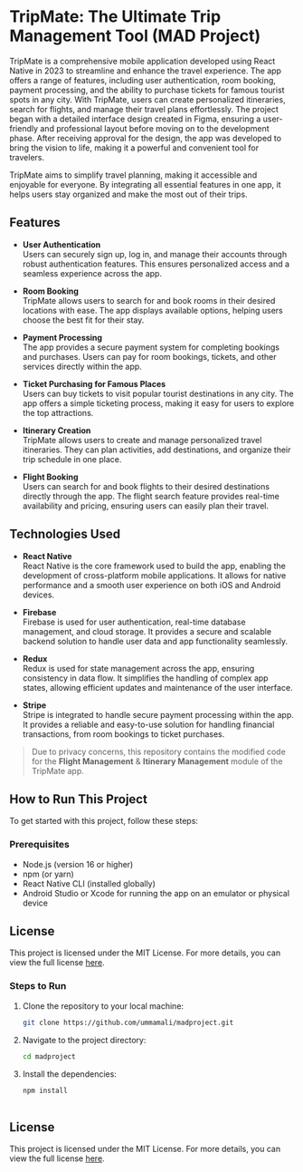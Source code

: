 # TripMate: The Ultimate Trip Management Tool (MAD Project)

TripMate is a comprehensive mobile application developed using React Native in 2023 to streamline and enhance the travel experience. The app offers a range of features, including user authentication, room booking, payment processing, and the ability to purchase tickets for famous tourist spots in any city. With TripMate, users can create personalized itineraries, search for flights, and manage their travel plans effortlessly. The project began with a detailed interface design created in Figma, ensuring a user-friendly and professional layout before moving on to the development phase. After receiving approval for the design, the app was developed to bring the vision to life, making it a powerful and convenient tool for travelers.

TripMate aims to simplify travel planning, making it accessible and enjoyable for everyone. By integrating all essential features in one app, it helps users stay organized and make the most out of their trips.

## Features

- **User Authentication**  
  Users can securely sign up, log in, and manage their accounts through robust authentication features. This ensures personalized access and a seamless experience across the app.

- **Room Booking**  
  TripMate allows users to search for and book rooms in their desired locations with ease. The app displays available options, helping users choose the best fit for their stay.

- **Payment Processing**  
  The app provides a secure payment system for completing bookings and purchases. Users can pay for room bookings, tickets, and other services directly within the app.

- **Ticket Purchasing for Famous Places**  
  Users can buy tickets to visit popular tourist destinations in any city. The app offers a simple ticketing process, making it easy for users to explore the top attractions.

- **Itinerary Creation**  
  TripMate allows users to create and manage personalized travel itineraries. They can plan activities, add destinations, and organize their trip schedule in one place.

- **Flight Booking**  
  Users can search for and book flights to their desired destinations directly through the app. The flight search feature provides real-time availability and pricing, ensuring users can easily plan their travel.

## Technologies Used

- **React Native**  
  React Native is the core framework used to build the app, enabling the development of cross-platform mobile applications. It allows for native performance and a smooth user experience on both iOS and Android devices.

- **Firebase**  
  Firebase is used for user authentication, real-time database management, and cloud storage. It provides a secure and scalable backend solution to handle user data and app functionality seamlessly.

- **Redux**  
  Redux is used for state management across the app, ensuring consistency in data flow. It simplifies the handling of complex app states, allowing efficient updates and maintenance of the user interface.

- **Stripe**  
  Stripe is integrated to handle secure payment processing within the app. It provides a reliable and easy-to-use solution for handling financial transactions, from room bookings to ticket purchases.


> Due to privacy concerns, this repository contains the modified code for the **Flight Management** & **Itinerary Management** module of the TripMate app.

## How to Run This Project

To get started with this project, follow these steps:

### Prerequisites

- Node.js (version 16 or higher)
- npm (or yarn)
- React Native CLI (installed globally)
- Android Studio or Xcode for running the app on an emulator or physical device

## License

This project is licensed under the MIT License. For more details, you can view the full license [here](https://opensource.org/licenses/MIT).

### Steps to Run

1. Clone the repository to your local machine:

   ```bash
   git clone https://github.com/ummamali/madproject.git

2. Navigate to the project directory:

   ```bash
   cd madproject

3. Install the dependencies:
    ```bash
    npm install
  
## License

This project is licensed under the MIT License. For more details, you can view the full license [here](https://opensource.org/licenses/MIT).




